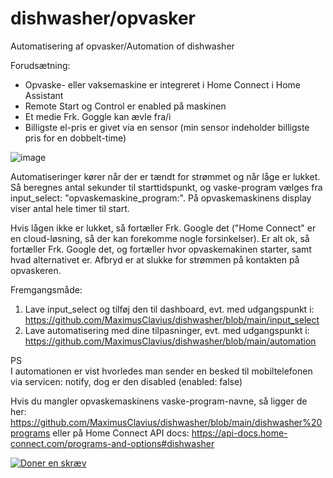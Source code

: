 # dishwasher/opvasker
Automatisering af opvasker/Automation of dishwasher

Forudsætning:
- Opvaske- eller vaksemaskine er integreret i Home Connect i Home Assistant
- Remote Start og Control er enabled på maskinen
- Et medie Frk. Goggle kan ævle fra/i
- Billigste el-pris er givet via en sensor (min sensor indeholder billigste pris for en dobbelt-time)

![image](https://user-images.githubusercontent.com/103023823/223043170-354f9fc6-b945-4371-899b-570230649db8.png)

Automatiseringer kører når der er tændt for strømmet og når låge er lukket. Så beregnes antal sekunder til starttidspunkt, og vaske-program vælges fra input_select: "opvaskemaskine_program:". På opvaskemaskinens display viser antal hele timer til start.

Hvis lågen ikke er lukket, så fortæller Frk. Google det ("Home Connect" er en cloud-løsning, så der kan forekomme nogle forsinkelser).
Er alt ok, så fortæller Frk. Google det, og fortæller hvor opvaskemakinen starter, samt hvad alternativet er. Afbryd er at slukke for strømmen på kontakten på opvaskeren.

Fremgangsmåde:
1) Lave input_select og tilføj den til dashboard, evt. med udgangspunkt i: https://github.com/MaximusClavius/dishwasher/blob/main/input_select
2) Lave automatisering med dine tilpasninger, evt. med udgangspunkt i: https://github.com/MaximusClavius/dishwasher/blob/main/automation

PS<br>
I automationen er vist hvorledes man sender en besked til mobiltelefonen via servicen: notify, dog er den disabled (enabled: false)

Hvis du mangler opvaskemaskinens vaske-program-navne, så ligger de her: https://github.com/MaximusClavius/dishwasher/blob/main/dishwasher%20programs eller på Home Connect API docs: https://api-docs.home-connect.com/programs-and-options#dishwasher

<a href="https://www.paypal.com/donate/?hosted_button_id=NNUF56TVFMJXY"><img src="https://www.paypalobjects.com/da_DK/DK/i/btn/btn_donateCC_LG.gif" alt="Doner en skræv"></a>

